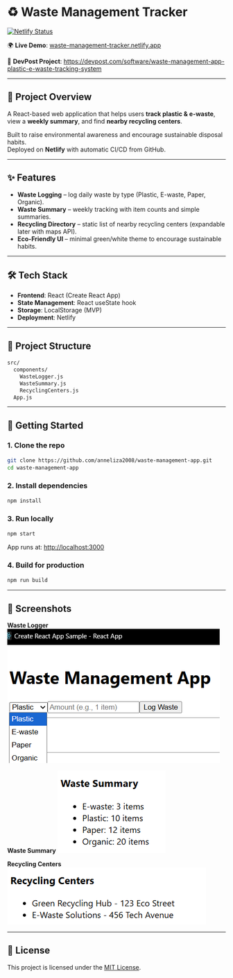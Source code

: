 # ♻️ Waste Management Tracker

[![Netlify Status](https://api.netlify.com/api/v1/badges/YOUR-BADGE-ID/deploy-status)](https://waste-management-tracker.netlify.app/)

🌍 **Live Demo**: [waste-management-tracker.netlify.app](https://waste-management-tracker.netlify.app/)

📝 **DevPost Project**: https://devpost.com/software/waste-management-app-plastic-e-waste-tracking-system  

---

## 📌 Project Overview
A React-based web application that helps users **track plastic & e-waste**, view a **weekly summary**, and find **nearby recycling centers**.  

Built to raise environmental awareness and encourage sustainable disposal habits.  
Deployed on **Netlify** with automatic CI/CD from GitHub.  

---

## ✨ Features
- **Waste Logging** – log daily waste by type (Plastic, E-waste, Paper, Organic).  
- **Waste Summary** – weekly tracking with item counts and simple summaries.  
- **Recycling Directory** – static list of nearby recycling centers (expandable later with maps API).  
- **Eco-Friendly UI** – minimal green/white theme to encourage sustainable habits.  

---

## 🛠️ Tech Stack
- **Frontend**: React (Create React App)  
- **State Management**: React useState hook  
- **Storage**: LocalStorage (MVP)  
- **Deployment**: Netlify  

---

## 📂 Project Structure
```
src/
  components/
    WasteLogger.js
    WasteSummary.js
    RecyclingCenters.js
  App.js
```

---

## 🚀 Getting Started

### 1. Clone the repo
```bash
git clone https://github.com/anneliza2008/waste-management-app.git
cd waste-management-app
```

### 2. Install dependencies
```bash
npm install
```

### 3. Run locally
```bash
npm start
```
App runs at: [http://localhost:3000](http://localhost:3000)

### 4. Build for production
```bash
npm run build
```

---

## 📸 Screenshots

**Waste Logger**
![Waste Logger](docs/waste-logger.png)

**Waste Summary**
![Waste Summary](docs/waste-summary.png)

**Recycling Centers**
![Recycling Centers](docs/recycling-centers.png)

---

## 📜 License
This project is licensed under the [MIT License](./LICENSE).  